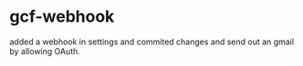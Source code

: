 # gcf-webhook
added a webhook in settings and commited changes and send out an gmail by allowing OAuth.
